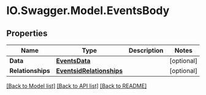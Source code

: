 # IO.Swagger.Model.EventsBody
## Properties

Name | Type | Description | Notes
------------ | ------------- | ------------- | -------------
**Data** | [**EventsData**](EventsData.md) |  | [optional] 
**Relationships** | [**EventsidRelationships**](EventsidRelationships.md) |  | [optional] 

[[Back to Model list]](../README.md#documentation-for-models) [[Back to API list]](../README.md#documentation-for-api-endpoints) [[Back to README]](../README.md)

